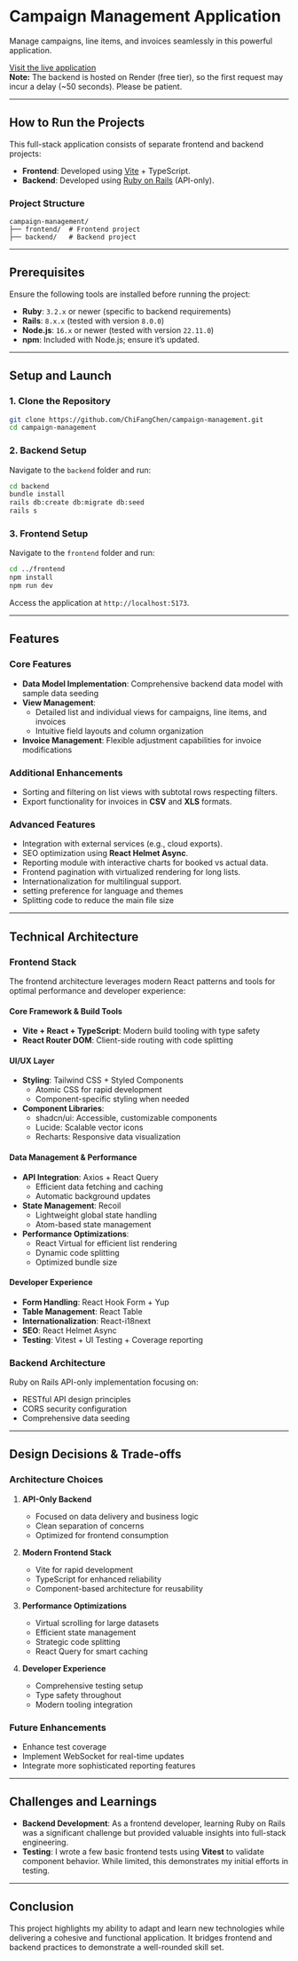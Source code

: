 # Campaign Management Application

Manage campaigns, line items, and invoices seamlessly in this powerful application.

[Visit the live application](https://campaign-management-kiki.vercel.app/)  
**Note:** The backend is hosted on Render (free tier), so the first request may incur a delay (~50 seconds). Please be patient.

---

## How to Run the Projects

This full-stack application consists of separate frontend and backend projects:

- **Frontend**: Developed using [Vite](https://vitejs.dev/) + TypeScript.
- **Backend**: Developed using [Ruby on Rails](https://rubyonrails.org/) (API-only).

### Project Structure

```
campaign-management/
├── frontend/  # Frontend project
├── backend/   # Backend project
```

---

## Prerequisites

Ensure the following tools are installed before running the project:

- **Ruby**: `3.2.x` or newer (specific to backend requirements)
- **Rails**: `8.x.x` (tested with version `8.0.0`)
- **Node.js**: `16.x` or newer (tested with version `22.11.0`)
- **npm**: Included with Node.js; ensure it’s updated.

---

## Setup and Launch

### 1. Clone the Repository

```bash
git clone https://github.com/ChiFangChen/campaign-management.git
cd campaign-management
```

### 2. Backend Setup

Navigate to the `backend` folder and run:

```bash
cd backend
bundle install
rails db:create db:migrate db:seed
rails s
```

### 3. Frontend Setup

Navigate to the `frontend` folder and run:

```bash
cd ../frontend
npm install
npm run dev
```

Access the application at `http://localhost:5173`.

---

## Features

### Core Features

- **Data Model Implementation**: Comprehensive backend data model with sample data seeding
- **View Management**:
  - Detailed list and individual views for campaigns, line items, and invoices
  - Intuitive field layouts and column organization
- **Invoice Management**: Flexible adjustment capabilities for invoice modifications

### Additional Enhancements

- Sorting and filtering on list views with subtotal rows respecting filters.
- Export functionality for invoices in **CSV** and **XLS** formats.

### Advanced Features

- Integration with external services (e.g., cloud exports).
- SEO optimization using **React Helmet Async**.
- Reporting module with interactive charts for booked vs actual data.
- Frontend pagination with virtualized rendering for long lists.
- Internationalization for multilingual support.
- setting preference for language and themes
- Splitting code to reduce the main file size

---

## Technical Architecture

### Frontend Stack

The frontend architecture leverages modern React patterns and tools for optimal performance and developer experience:

#### Core Framework & Build Tools

- **Vite + React + TypeScript**: Modern build tooling with type safety
- **React Router DOM**: Client-side routing with code splitting

#### UI/UX Layer

- **Styling**: Tailwind CSS + Styled Components
  - Atomic CSS for rapid development
  - Component-specific styling when needed
- **Component Libraries**:
  - shadcn/ui: Accessible, customizable components
  - Lucide: Scalable vector icons
  - Recharts: Responsive data visualization

#### Data Management & Performance

- **API Integration**: Axios + React Query
  - Efficient data fetching and caching
  - Automatic background updates
- **State Management**: Recoil
  - Lightweight global state handling
  - Atom-based state management
- **Performance Optimizations**:
  - React Virtual for efficient list rendering
  - Dynamic code splitting
  - Optimized bundle size

#### Developer Experience

- **Form Handling**: React Hook Form + Yup
- **Table Management**: React Table
- **Internationalization**: React-i18next
- **SEO**: React Helmet Async
- **Testing**: Vitest + UI Testing + Coverage reporting

### Backend Architecture

Ruby on Rails API-only implementation focusing on:

- RESTful API design principles
- CORS security configuration
- Comprehensive data seeding

---

## Design Decisions & Trade-offs

### Architecture Choices

1. **API-Only Backend**

   - Focused on data delivery and business logic
   - Clean separation of concerns
   - Optimized for frontend consumption

2. **Modern Frontend Stack**

   - Vite for rapid development
   - TypeScript for enhanced reliability
   - Component-based architecture for reusability

3. **Performance Optimizations**

   - Virtual scrolling for large datasets
   - Efficient state management
   - Strategic code splitting
   - React Query for smart caching

4. **Developer Experience**
   - Comprehensive testing setup
   - Type safety throughout
   - Modern tooling integration

### Future Enhancements

- Enhance test coverage
- Implement WebSocket for real-time updates
- Integrate more sophisticated reporting features

---

## Challenges and Learnings

- **Backend Development**: As a frontend developer, learning Ruby on Rails was a significant challenge but provided valuable insights into full-stack engineering.
- **Testing**: I wrote a few basic frontend tests using **Vitest** to validate component behavior. While limited, this demonstrates my initial efforts in testing.

---

## Conclusion

This project highlights my ability to adapt and learn new technologies while delivering a cohesive and functional application. It bridges frontend and backend practices to demonstrate a well-rounded skill set.
